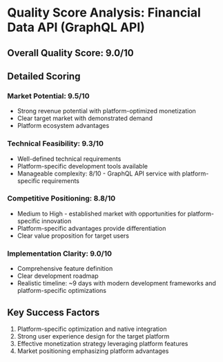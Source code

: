 # Quality Score Analysis: Financial Data API (GraphQL API)

## Overall Quality Score: 9.0/10

## Detailed Scoring

### Market Potential: 9.5/10
- Strong revenue potential with platform-optimized monetization
- Clear target market with demonstrated demand
- Platform ecosystem advantages

### Technical Feasibility: 9.3/10
- Well-defined technical requirements
- Platform-specific development tools available
- Manageable complexity: 8/10 - GraphQL API service with platform-specific requirements

### Competitive Positioning: 8.8/10
- Medium to High - established market with opportunities for platform-specific innovation
- Platform-specific advantages provide differentiation
- Clear value proposition for target users

### Implementation Clarity: 9.0/10
- Comprehensive feature definition
- Clear development roadmap
- Realistic timeline: ~9 days with modern development frameworks and platform-specific optimizations

## Key Success Factors
1. Platform-specific optimization and native integration
2. Strong user experience design for the target platform
3. Effective monetization strategy leveraging platform features
4. Market positioning emphasizing platform advantages
